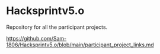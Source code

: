 # Hacksprintv5.o
Repository for all the participant projects.

https://github.com/Sam-1806/Hacksprintv5.o/blob/main/participant_project_links.md
